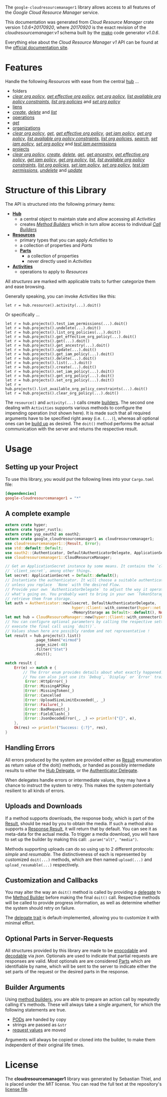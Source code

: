 <!---
DO NOT EDIT !
This file was generated automatically from 'src/mako/api/README.md.mako'
DO NOT EDIT !
-->
The `google-cloudresourcemanager1` library allows access to all features of the *Google Cloud Resource Manager* service.

This documentation was generated from *Cloud Resource Manager* crate version *1.0.6+20170920*, where *20170920* is the exact revision of the *cloudresourcemanager:v1* schema built by the [mako](http://www.makotemplates.org/) code generator *v1.0.6*.

Everything else about the *Cloud Resource Manager* *v1* API can be found at the
[official documentation site](https://cloud.google.com/resource-manager).
# Features

Handle the following *Resources* with ease from the central [hub](https://docs.rs/google-cloudresourcemanager1/1.0.6+20170920/google_cloudresourcemanager1/struct.CloudResourceManager.html) ... 

* folders
 * [*clear org policy*](https://docs.rs/google-cloudresourcemanager1/1.0.6+20170920/google_cloudresourcemanager1/struct.FolderClearOrgPolicyCall.html), [*get effective org policy*](https://docs.rs/google-cloudresourcemanager1/1.0.6+20170920/google_cloudresourcemanager1/struct.FolderGetEffectiveOrgPolicyCall.html), [*get org policy*](https://docs.rs/google-cloudresourcemanager1/1.0.6+20170920/google_cloudresourcemanager1/struct.FolderGetOrgPolicyCall.html), [*list available org policy constraints*](https://docs.rs/google-cloudresourcemanager1/1.0.6+20170920/google_cloudresourcemanager1/struct.FolderListAvailableOrgPolicyConstraintCall.html), [*list org policies*](https://docs.rs/google-cloudresourcemanager1/1.0.6+20170920/google_cloudresourcemanager1/struct.FolderListOrgPolicyCall.html) and [*set org policy*](https://docs.rs/google-cloudresourcemanager1/1.0.6+20170920/google_cloudresourcemanager1/struct.FolderSetOrgPolicyCall.html)
* [liens](https://docs.rs/google-cloudresourcemanager1/1.0.6+20170920/google_cloudresourcemanager1/struct.Lien.html)
 * [*create*](https://docs.rs/google-cloudresourcemanager1/1.0.6+20170920/google_cloudresourcemanager1/struct.LienCreateCall.html), [*delete*](https://docs.rs/google-cloudresourcemanager1/1.0.6+20170920/google_cloudresourcemanager1/struct.LienDeleteCall.html) and [*list*](https://docs.rs/google-cloudresourcemanager1/1.0.6+20170920/google_cloudresourcemanager1/struct.LienListCall.html)
* [operations](https://docs.rs/google-cloudresourcemanager1/1.0.6+20170920/google_cloudresourcemanager1/struct.Operation.html)
 * [*get*](https://docs.rs/google-cloudresourcemanager1/1.0.6+20170920/google_cloudresourcemanager1/struct.OperationGetCall.html)
* [organizations](https://docs.rs/google-cloudresourcemanager1/1.0.6+20170920/google_cloudresourcemanager1/struct.Organization.html)
 * [*clear org policy*](https://docs.rs/google-cloudresourcemanager1/1.0.6+20170920/google_cloudresourcemanager1/struct.OrganizationClearOrgPolicyCall.html), [*get*](https://docs.rs/google-cloudresourcemanager1/1.0.6+20170920/google_cloudresourcemanager1/struct.OrganizationGetCall.html), [*get effective org policy*](https://docs.rs/google-cloudresourcemanager1/1.0.6+20170920/google_cloudresourcemanager1/struct.OrganizationGetEffectiveOrgPolicyCall.html), [*get iam policy*](https://docs.rs/google-cloudresourcemanager1/1.0.6+20170920/google_cloudresourcemanager1/struct.OrganizationGetIamPolicyCall.html), [*get org policy*](https://docs.rs/google-cloudresourcemanager1/1.0.6+20170920/google_cloudresourcemanager1/struct.OrganizationGetOrgPolicyCall.html), [*list available org policy constraints*](https://docs.rs/google-cloudresourcemanager1/1.0.6+20170920/google_cloudresourcemanager1/struct.OrganizationListAvailableOrgPolicyConstraintCall.html), [*list org policies*](https://docs.rs/google-cloudresourcemanager1/1.0.6+20170920/google_cloudresourcemanager1/struct.OrganizationListOrgPolicyCall.html), [*search*](https://docs.rs/google-cloudresourcemanager1/1.0.6+20170920/google_cloudresourcemanager1/struct.OrganizationSearchCall.html), [*set iam policy*](https://docs.rs/google-cloudresourcemanager1/1.0.6+20170920/google_cloudresourcemanager1/struct.OrganizationSetIamPolicyCall.html), [*set org policy*](https://docs.rs/google-cloudresourcemanager1/1.0.6+20170920/google_cloudresourcemanager1/struct.OrganizationSetOrgPolicyCall.html) and [*test iam permissions*](https://docs.rs/google-cloudresourcemanager1/1.0.6+20170920/google_cloudresourcemanager1/struct.OrganizationTestIamPermissionCall.html)
* [projects](https://docs.rs/google-cloudresourcemanager1/1.0.6+20170920/google_cloudresourcemanager1/struct.Project.html)
 * [*clear org policy*](https://docs.rs/google-cloudresourcemanager1/1.0.6+20170920/google_cloudresourcemanager1/struct.ProjectClearOrgPolicyCall.html), [*create*](https://docs.rs/google-cloudresourcemanager1/1.0.6+20170920/google_cloudresourcemanager1/struct.ProjectCreateCall.html), [*delete*](https://docs.rs/google-cloudresourcemanager1/1.0.6+20170920/google_cloudresourcemanager1/struct.ProjectDeleteCall.html), [*get*](https://docs.rs/google-cloudresourcemanager1/1.0.6+20170920/google_cloudresourcemanager1/struct.ProjectGetCall.html), [*get ancestry*](https://docs.rs/google-cloudresourcemanager1/1.0.6+20170920/google_cloudresourcemanager1/struct.ProjectGetAncestryCall.html), [*get effective org policy*](https://docs.rs/google-cloudresourcemanager1/1.0.6+20170920/google_cloudresourcemanager1/struct.ProjectGetEffectiveOrgPolicyCall.html), [*get iam policy*](https://docs.rs/google-cloudresourcemanager1/1.0.6+20170920/google_cloudresourcemanager1/struct.ProjectGetIamPolicyCall.html), [*get org policy*](https://docs.rs/google-cloudresourcemanager1/1.0.6+20170920/google_cloudresourcemanager1/struct.ProjectGetOrgPolicyCall.html), [*list*](https://docs.rs/google-cloudresourcemanager1/1.0.6+20170920/google_cloudresourcemanager1/struct.ProjectListCall.html), [*list available org policy constraints*](https://docs.rs/google-cloudresourcemanager1/1.0.6+20170920/google_cloudresourcemanager1/struct.ProjectListAvailableOrgPolicyConstraintCall.html), [*list org policies*](https://docs.rs/google-cloudresourcemanager1/1.0.6+20170920/google_cloudresourcemanager1/struct.ProjectListOrgPolicyCall.html), [*set iam policy*](https://docs.rs/google-cloudresourcemanager1/1.0.6+20170920/google_cloudresourcemanager1/struct.ProjectSetIamPolicyCall.html), [*set org policy*](https://docs.rs/google-cloudresourcemanager1/1.0.6+20170920/google_cloudresourcemanager1/struct.ProjectSetOrgPolicyCall.html), [*test iam permissions*](https://docs.rs/google-cloudresourcemanager1/1.0.6+20170920/google_cloudresourcemanager1/struct.ProjectTestIamPermissionCall.html), [*undelete*](https://docs.rs/google-cloudresourcemanager1/1.0.6+20170920/google_cloudresourcemanager1/struct.ProjectUndeleteCall.html) and [*update*](https://docs.rs/google-cloudresourcemanager1/1.0.6+20170920/google_cloudresourcemanager1/struct.ProjectUpdateCall.html)




# Structure of this Library

The API is structured into the following primary items:

* **[Hub](https://docs.rs/google-cloudresourcemanager1/1.0.6+20170920/google_cloudresourcemanager1/struct.CloudResourceManager.html)**
    * a central object to maintain state and allow accessing all *Activities*
    * creates [*Method Builders*](https://docs.rs/google-cloudresourcemanager1/1.0.6+20170920/google_cloudresourcemanager1/trait.MethodsBuilder.html) which in turn
      allow access to individual [*Call Builders*](https://docs.rs/google-cloudresourcemanager1/1.0.6+20170920/google_cloudresourcemanager1/trait.CallBuilder.html)
* **[Resources](https://docs.rs/google-cloudresourcemanager1/1.0.6+20170920/google_cloudresourcemanager1/trait.Resource.html)**
    * primary types that you can apply *Activities* to
    * a collection of properties and *Parts*
    * **[Parts](https://docs.rs/google-cloudresourcemanager1/1.0.6+20170920/google_cloudresourcemanager1/trait.Part.html)**
        * a collection of properties
        * never directly used in *Activities*
* **[Activities](https://docs.rs/google-cloudresourcemanager1/1.0.6+20170920/google_cloudresourcemanager1/trait.CallBuilder.html)**
    * operations to apply to *Resources*

All *structures* are marked with applicable traits to further categorize them and ease browsing.

Generally speaking, you can invoke *Activities* like this:

```Rust,ignore
let r = hub.resource().activity(...).doit()
```

Or specifically ...

```ignore
let r = hub.projects().test_iam_permissions(...).doit()
let r = hub.projects().undelete(...).doit()
let r = hub.projects().list_org_policies(...).doit()
let r = hub.projects().get_effective_org_policy(...).doit()
let r = hub.projects().get(...).doit()
let r = hub.projects().get_ancestry(...).doit()
let r = hub.projects().update(...).doit()
let r = hub.projects().get_iam_policy(...).doit()
let r = hub.projects().delete(...).doit()
let r = hub.projects().list(...).doit()
let r = hub.projects().create(...).doit()
let r = hub.projects().set_iam_policy(...).doit()
let r = hub.projects().get_org_policy(...).doit()
let r = hub.projects().set_org_policy(...).doit()
let r = hub.projects().list_available_org_policy_constraints(...).doit()
let r = hub.projects().clear_org_policy(...).doit()
```

The `resource()` and `activity(...)` calls create [builders][builder-pattern]. The second one dealing with `Activities` 
supports various methods to configure the impending operation (not shown here). It is made such that all required arguments have to be 
specified right away (i.e. `(...)`), whereas all optional ones can be [build up][builder-pattern] as desired.
The `doit()` method performs the actual communication with the server and returns the respective result.

# Usage

## Setting up your Project

To use this library, you would put the following lines into your `Cargo.toml` file:

```toml
[dependencies]
google-cloudresourcemanager1 = "*"
```

## A complete example

```Rust
extern crate hyper;
extern crate hyper_rustls;
extern crate yup_oauth2 as oauth2;
extern crate google_cloudresourcemanager1 as cloudresourcemanager1;
use cloudresourcemanager1::{Result, Error};
use std::default::Default;
use oauth2::{Authenticator, DefaultAuthenticatorDelegate, ApplicationSecret, MemoryStorage};
use cloudresourcemanager1::CloudResourceManager;

// Get an ApplicationSecret instance by some means. It contains the `client_id` and 
// `client_secret`, among other things.
let secret: ApplicationSecret = Default::default();
// Instantiate the authenticator. It will choose a suitable authentication flow for you, 
// unless you replace  `None` with the desired Flow.
// Provide your own `AuthenticatorDelegate` to adjust the way it operates and get feedback about 
// what's going on. You probably want to bring in your own `TokenStorage` to persist tokens and
// retrieve them from storage.
let auth = Authenticator::new(&secret, DefaultAuthenticatorDelegate,
                              hyper::Client::with_connector(hyper::net::HttpsConnector::new(hyper_rustls::TlsClient::new())),
                              <MemoryStorage as Default>::default(), None);
let mut hub = CloudResourceManager::new(hyper::Client::with_connector(hyper::net::HttpsConnector::new(hyper_rustls::TlsClient::new())), auth);
// You can configure optional parameters by calling the respective setters at will, and
// execute the final call using `doit()`.
// Values shown here are possibly random and not representative !
let result = hub.projects().list()
             .page_token("eirmod")
             .page_size(-48)
             .filter("Stet")
             .doit();

match result {
    Err(e) => match e {
        // The Error enum provides details about what exactly happened.
        // You can also just use its `Debug`, `Display` or `Error` traits
         Error::HttpError(_)
        |Error::MissingAPIKey
        |Error::MissingToken(_)
        |Error::Cancelled
        |Error::UploadSizeLimitExceeded(_, _)
        |Error::Failure(_)
        |Error::BadRequest(_)
        |Error::FieldClash(_)
        |Error::JsonDecodeError(_, _) => println!("{}", e),
    },
    Ok(res) => println!("Success: {:?}", res),
}

```
## Handling Errors

All errors produced by the system are provided either as [Result](https://docs.rs/google-cloudresourcemanager1/1.0.6+20170920/google_cloudresourcemanager1/enum.Result.html) enumeration as return value of 
the doit() methods, or handed as possibly intermediate results to either the 
[Hub Delegate](https://docs.rs/google-cloudresourcemanager1/1.0.6+20170920/google_cloudresourcemanager1/trait.Delegate.html), or the [Authenticator Delegate](https://docs.rs/yup-oauth2/*/yup_oauth2/trait.AuthenticatorDelegate.html).

When delegates handle errors or intermediate values, they may have a chance to instruct the system to retry. This 
makes the system potentially resilient to all kinds of errors.

## Uploads and Downloads
If a method supports downloads, the response body, which is part of the [Result](https://docs.rs/google-cloudresourcemanager1/1.0.6+20170920/google_cloudresourcemanager1/enum.Result.html), should be
read by you to obtain the media.
If such a method also supports a [Response Result](https://docs.rs/google-cloudresourcemanager1/1.0.6+20170920/google_cloudresourcemanager1/trait.ResponseResult.html), it will return that by default.
You can see it as meta-data for the actual media. To trigger a media download, you will have to set up the builder by making
this call: `.param("alt", "media")`.

Methods supporting uploads can do so using up to 2 different protocols: 
*simple* and *resumable*. The distinctiveness of each is represented by customized 
`doit(...)` methods, which are then named `upload(...)` and `upload_resumable(...)` respectively.

## Customization and Callbacks

You may alter the way an `doit()` method is called by providing a [delegate](https://docs.rs/google-cloudresourcemanager1/1.0.6+20170920/google_cloudresourcemanager1/trait.Delegate.html) to the 
[Method Builder](https://docs.rs/google-cloudresourcemanager1/1.0.6+20170920/google_cloudresourcemanager1/trait.CallBuilder.html) before making the final `doit()` call. 
Respective methods will be called to provide progress information, as well as determine whether the system should 
retry on failure.

The [delegate trait](https://docs.rs/google-cloudresourcemanager1/1.0.6+20170920/google_cloudresourcemanager1/trait.Delegate.html) is default-implemented, allowing you to customize it with minimal effort.

## Optional Parts in Server-Requests

All structures provided by this library are made to be [enocodable](https://docs.rs/google-cloudresourcemanager1/1.0.6+20170920/google_cloudresourcemanager1/trait.RequestValue.html) and 
[decodable](https://docs.rs/google-cloudresourcemanager1/1.0.6+20170920/google_cloudresourcemanager1/trait.ResponseResult.html) via *json*. Optionals are used to indicate that partial requests are responses 
are valid.
Most optionals are are considered [Parts](https://docs.rs/google-cloudresourcemanager1/1.0.6+20170920/google_cloudresourcemanager1/trait.Part.html) which are identifiable by name, which will be sent to 
the server to indicate either the set parts of the request or the desired parts in the response.

## Builder Arguments

Using [method builders](https://docs.rs/google-cloudresourcemanager1/1.0.6+20170920/google_cloudresourcemanager1/trait.CallBuilder.html), you are able to prepare an action call by repeatedly calling it's methods.
These will always take a single argument, for which the following statements are true.

* [PODs][wiki-pod] are handed by copy
* strings are passed as `&str`
* [request values](https://docs.rs/google-cloudresourcemanager1/1.0.6+20170920/google_cloudresourcemanager1/trait.RequestValue.html) are moved

Arguments will always be copied or cloned into the builder, to make them independent of their original life times.

[wiki-pod]: http://en.wikipedia.org/wiki/Plain_old_data_structure
[builder-pattern]: http://en.wikipedia.org/wiki/Builder_pattern
[google-go-api]: https://github.com/google/google-api-go-client

# License
The **cloudresourcemanager1** library was generated by Sebastian Thiel, and is placed 
under the *MIT* license.
You can read the full text at the repository's [license file][repo-license].

[repo-license]: https://github.com/Byron/google-apis-rsblob/master/LICENSE.md
